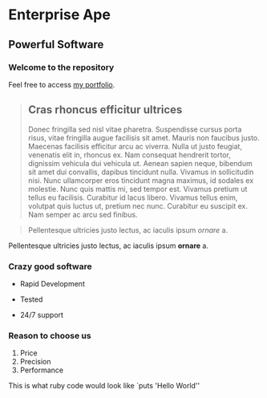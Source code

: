 Enterprise Ape
==============

Powerful Software
-----------------

### Welcome to the repository

Feel free to access [my portfolio](http://https://github.com/djboy71).

> ## Cras rhoncus efficitur ultrices
>
> Donec fringilla sed nisl vitae pharetra. Suspendisse cursus porta risus, vitae fringilla augue facilisis sit amet. Mauris non faucibus justo. Maecenas facilisis efficitur arcu ac viverra. Nulla ut justo feugiat, venenatis elit in, rhoncus ex. Nam consequat hendrerit tortor, dignissim vehicula dui vehicula ut. Aenean sapien neque, bibendum sit amet dui convallis, dapibus tincidunt nulla. Vivamus in sollicitudin nisi. Nunc ullamcorper eros tincidunt magna maximus, id sodales ex molestie. Nunc quis mattis mi, sed tempor est. Vivamus pretium ut tellus eu facilisis. Curabitur id lacus libero. Vivamus tellus enim, volutpat quis luctus ut, pretium nec nunc. Curabitur eu suscipit ex. Nam semper ac arcu sed finibus.

> Pellentesque ultricies justo lectus, ac iaculis ipsum *ornare* a.

Pellentesque ultricies justo lectus, ac iaculis ipsum **ornare** a.

### Crazy good software
* Rapid Development
+ Tested
- 24/7 support

### Reason to choose us
1. Price
2. Precision
3. Performance

This is what ruby code would look like `puts 'Hello World''
